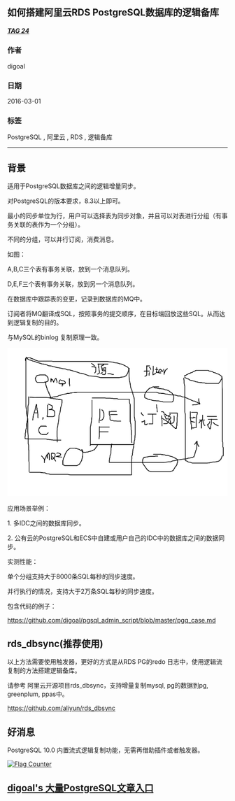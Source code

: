 ## 如何搭建阿里云RDS PostgreSQL数据库的逻辑备库    
##### [TAG 24](../class/24.md)
                                  
### 作者                                     
digoal                             
                              
### 日期                                                                                                 
2016-03-01                            
                                 
### 标签                              
PostgreSQL , 阿里云 , RDS , 逻辑备库           
                                                                                                    
----                                                                                              
                                                                                                       
## 背景                      
适用于PostgreSQL数据库之间的逻辑增量同步。    
  
对PostgreSQL的版本要求，8.3以上即可。    
  
最小的同步单位为行，用户可以选择表为同步对象，并且可以对表进行分组（有事务关联的表作为一个分组）。    
  
不同的分组，可以并行订阅，消费消息。    
  
如图：    
  
A,B,C三个表有事务关联，放到一个消息队列。    
  
D,E,F三个表有事务关联，放到另一个消息队列。    
  
在数据库中跟踪表的变更，记录到数据库的MQ中。    
  
订阅者将MQ翻译成SQL，按照事务的提交顺序，在目标端回放这些SQL。从而达到逻辑复制的目的。  
  
与MySQL的binlog 复制原理一致。    
  
![pic](20160301_02_pic_001.png)  
  
应用场景举例：    
  
1\. 多IDC之间的数据库同步。    
  
2\. 公有云的PostgreSQL和ECS中自建或用户自己的IDC中的数据库之间的数据同步。    
  
实测性能：    
  
单个分组支持大于8000条SQL每秒的同步速度。    
  
并行执行的情况，支持大于2万条SQL每秒的同步速度。    
  
包含代码的例子：    
  
https://github.com/digoal/pgsql_admin_script/blob/master/pgq_case.md    
  
## rds_dbsync(推荐使用)  
以上方法需要使用触发器，更好的方式是从RDS PG的redo 日志中，使用逻辑流复制的方法搭建逻辑备库。  
  
请参考 阿里云开源项目rds_dbsync，支持增量复制mysql, pg的数据到pg, greenplum, ppas中。  
  
https://github.com/aliyun/rds_dbsync  
  
## 好消息
PostgreSQL 10.0 内置流式逻辑复制功能，无需再借助插件或者触发器。   
  
<a rel="nofollow" href="http://info.flagcounter.com/h9V1"  ><img src="http://s03.flagcounter.com/count/h9V1/bg_FFFFFF/txt_000000/border_CCCCCC/columns_2/maxflags_12/viewers_0/labels_0/pageviews_0/flags_0/"  alt="Flag Counter"  border="0"  ></a>  
  
  
  
  
  
  
## [digoal's 大量PostgreSQL文章入口](https://github.com/digoal/blog/blob/master/README.md "22709685feb7cab07d30f30387f0a9ae")
  

